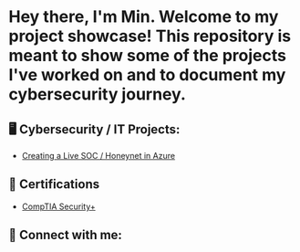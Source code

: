<h1>Hey there, I'm Min. Welcome to my project showcase! This repository is meant to show some of the projects I've worked on and to document my cybersecurity journey. </h1>

<h2> 🖥️ Cybersecurity / IT Projects:</h2>

- [Creating a Live SOC / Honeynet in Azure](https://github.com/MJPK3/Azure-SOC)


<h2>📜 Certifications</h2>

- [CompTIA Security+](https://www.credly.com/badges/e81b73f5-70c0-4b4d-8f0c-7eb8a9daeb9c/public_url)

<h2>📲 Connect with me:</h2>


[linkedin]: https://linkedin.com/in/](https://www.linkedin.com/in/min-park-711213250/)https://www.linkedin.com/in/min-park-711213250/


